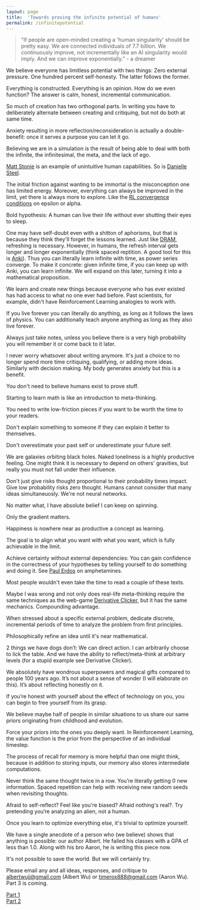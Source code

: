 ```yaml
---
layout: page
title:  'Towards proving the infinite potential of humans'
permalink: /infinitepotential
---
```

> "If people are open-minded creating a 'human singularity' should be pretty easy. We are connected individuals of 7.7 billion. We continuously improve, not incrementally like an AI singularity would imply. And we can improve exponentially." - a dreamer



We believe everyone has limitless potential with two things: Zero external pressure. One hundred percent self-honesty. The latter follows the former.

Everything is constructed. Everything is an opinion. How do we even function? The answer is calm, honest, incremental communication. 

So much of creation has two orthogonal parts. In writing you have to deliberately alternate between creating and critiquing, but not do both at same time.

Anxiety resulting in more reflection/reconsideration is actually a double-benefit: once it serves a purpose you can let it go. 

Believing we are in a simulation is the result of being able to deal with both the infinite, the infinitesimal, the meta, and the lack of ego.

[Matt Stonie](https://www.youtube.com/channel/UCd1fLoVFooPeWqCEYVUJZqg) is an example of unintuitive human capabilities. So is [Danielle Steel](https://www.glamour.com/story/danielle-steel-books-interview).

The initial friction against wanting to be immortal is the misconception one has limited energy. Moreover, everything can always be improved in the limit, 
yet there is always more to explore. Like the [RL convergence conditions](http://incompleteideas.net/book/RLbook2018.pdf#page=55) on epsilon or alpha. 

Bold hypothesis: A human can live their life without ever shutting their eyes to sleep.

One may have self-doubt even with a shitton of aphorisms, but that is because they think they'll forget the lessons learned. Just like [DRAM](https://en.wikipedia.org/wiki/Dynamic_random-access_memory), refreshing is necessary. However, in humans, the refresh interval gets longer and longer exponentially (think spaced reptition. A good tool for this is [Anki](https://apps.ankiweb.net/)). Thus you can literally learn infinite with time, as power series converge. To make it concrete: given infinite time, if you can keep up with Anki, you can learn infinite. We will expand on this later, turning it into a mathematical proposition.

We learn and create new things because everyone who has ever existed has had access to what no one ever had before. Past scientists, for example, didn't have Reinforcement Learning analogies to work with.

If you live forever you can literally do anything, as long as it follows the laws of physics. You can additionally teach anyone anything as long as they also live forever.

Always just take notes, unless you believe there is a very high probability you will remember it or come back to it later.

I never worry whatsover about writing anymore. It's just a choice to no longer spend more time critiquing, qualifying, or adding more ideas. Similarly with decision making. My body generates anxiety but this is a benefit.

You don't need to believe humans exist to prove stuff.

Starting to learn math is like an introduction to meta-thinking.

You need to write low-friction pieces if you want to be worth the time to your readers.

Don't explain something to someone if they can explain it better to themselves.

Don't overestimate your past self or underestimate your future self.

We are galaxies orbiting black holes. Naked loneliness is a highly productive feeling. One might think it is necessary to depend on others' gravities, but really you must not fall under their influence.

Don't just give risks thought proportional to their probability times impact. Give low probability risks zero thought. Humans cannot consider that many ideas simultaneuosly. We're not neural networks.

No matter what, I have absolute belief I can keep on spinning.

Only the gradient matters.

Happiness is nowhere near as productive a concept as learning.

The goal is to align what you want with what you want, which is fully achievable in the limit.

Achieve certainty without external dependencies: You can gain confidence in the correctness of your hypotheses by telling yourself to do something and doing it. See [Paul Erdos](https://en.wikipedia.org/wiki/Paul_Erd%C5%91s) on amphetamines.

Most people wouldn't even take the time to read a couple of these texts.

Maybe I was wrong and not only does real-life meta-thinking require the same techniques as the web-game [Derivative Clicker](https://gzgreg.github.io/DerivativeClicker/), but it has the same mechanics. Compounding advantage.

When stressed about a specific external problem, dedicate discrete, incremental periods of time to analyze the problem from first principles.

Philosophically refine an idea until it's near mathematical.

2 things we have dogs don’t: We can direct action. I can arbitrarily choose to lick the table. And we have the ability to reflect/meta-think at arbitrary levels (for a stupid example see Derivative Clicker).

We absolutely have wondrous superpowers and magical gifts compared to people 100 years ago. It’s not about a sense of wonder (I will elaborate on this). It’s about reflecting honestly on it.

If you’re honest with yourself about the effect of technology on you, you can begin to free yourself from its grasp.

We believe maybe half of people in similar situations to us share our same priors originating from childhood and evolution.

Force your priors into the ones you deeply want. In Reinforcement Learning, the value function is the prior from the perspective of an individual timestep. 

The process of recall for memory is more helpful than one might think, because in addition to storing inputs, our memory also stores intermediate computations.

Never think the same thought twice in a row. You’re literally getting 0 new information. Spaced repetition can help with receiving new random seeds when revisiting thoughts.

Afraid to self-reflect? Feel like you're biased? Afraid nothing's real?. Try pretending you’re analyzing an alien, not a human.

Once you learn to optimize everything else, it's trivial to optimize yourself.


We have a single anecdote of a person who (we believe) shows that anything is possible: our author Albert. He failed his classes with a GPA of less than 1.0. Along with his bro Aaron, he is writing this piece now.

It's not possible to save the world. But we will certainly try.


Please email any and all ideas, responses, and critique to <albertwujj@gmail.com> (Albert Wu) or <timerox888@gmail.com> (Aaron Wu). Part 3 is coming.

[Part 1](http://amathematicalworld.com/infinitepotential)  
[Part 2](http://amathematicalworld.com/infinitepotential2)